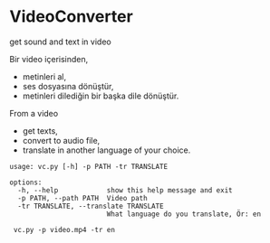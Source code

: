 # VideoConverter
get sound and text in video


Bir video içerisinden,
- metinleri al,
- ses dosyasına dönüştür,
- metinleri dilediğin bir başka dile dönüştür.


From a video
- get texts,
- convert to audio file,
- translate in another language of your choice.

```
usage: vc.py [-h] -p PATH -tr TRANSLATE

options:
  -h, --help            show this help message and exit
  -p PATH, --path PATH  Video path
  -tr TRANSLATE, --translate TRANSLATE
                        What language do you translate, Ör: en
```

```
 vc.py -p video.mp4 -tr en
 
```
